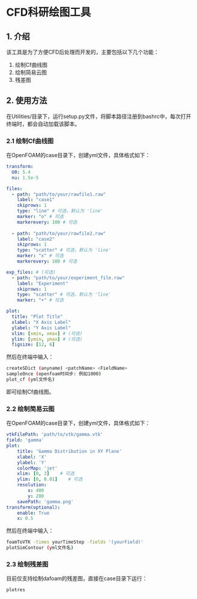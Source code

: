 # CFD科研绘图工具

## 1. 介绍
该工具是为了方便CFD后处理而开发的，主要包括以下几个功能：
1. 绘制Cf曲线图
2. 绘制简易云图
3. 残差图

## 2. 使用方法
在Utilities/目录下，运行setup.py文件，将脚本路径注册到bashrc中，每次打开终端时，都会自动加载该脚本。

### 2.1 绘制Cf曲线图
在OpenFOAM的case目录下，创建yml文件，具体格式如下：

```yaml
transform:
  U0: 5.4
  nu: 1.5e-5

files:
  - path: "path/to/your/rawfile1.raw"
    label: "case1"
    skiprows: 1
    type: "line" # 可选，默认为 'line'
    marker: "o" # 可选
    markerevery: 100 # 可选
    
  - path: "path/to/your/rawfile2.raw"
    label: "case2"
    skiprows: 1
    type: "scatter" # 可选，默认为 'line'
    marker: "x" # 可选
    markerevery: 100 # 可选

exp_files: # (可选)
  - path: "path/to/your/experiment_file.raw"
    label: "Experiment"
    skiprows: 1
    type: "scatter" # 可选，默认为 'line'
    marker: "+" # 可选

plot:
  title: "Plot Title"
  xlabel: "X Axis Label"
  ylabel: "Y Axis Label"
  xlim: [xmin, xmax] # (可选)
  ylim: [ymin, ymax] # (可选)
  figsize: [12, 6]
```

然后在终端中输入：
```bash
createSDict (anyname) <patchName> <FieldName>
sampleOnce (openfoam时间步: 例如1000)
plot_cf (yml文件名)
```
即可绘制Cf曲线图。

### 2.2 绘制简易云图
在OpenFOAM的case目录下，创建yml文件，具体格式如下：
```yaml
vtkFilePath: 'path/to/vtk/gamma.vtk'
field: 'gamma'
plot:
    title: 'Gamma Distribution in XY Plane'
    xlabel: 'X'
    ylabel: 'Y'
    colorMap: 'jet'
    xlim: [0, 3]    # 可选
    ylim: [0, 0.01]    # 可选
    resolution:
        x: 400
        y: 200
    savePath: 'gamma.png'
transform(optional):
    enable: True
    x: 0.5
```

然后在终端中输入：
```bash
foamToVTK -times yourTimeStep -fields '(yourField)'
plotSimContour (yml文件名)
```

### 2.3 绘制残差图
目前仅支持绘制dafoam的残差图，直接在case目录下运行：
```bash
plotres
```
